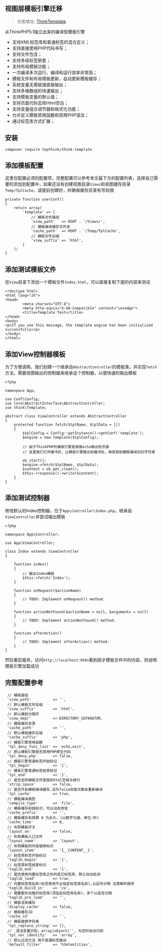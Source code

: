 视图层模板引擎迁移
------

> 仓库地址: [ThinkTemplate](https://github.com/top-think/think-template)

从ThinkPHP5.1独立出来的编译型模板引擎

- 支持XML标签库和普通标签的混合定义；
- 支持直接使用PHP代码书写；
- 支持文件包含；
- 支持多级标签嵌套；
- 支持布局模板功能；
- 一次编译多次运行，编译和运行效率非常高；
- 模板文件和布局模板更新，自动更新模板缓存；
- 系统变量无需赋值直接输出；
- 支持多维数组的快速输出；
- 支持模板变量的默认值；
- 支持页面代码去除Html空白；
- 支持变量组合调节器和格式化功能；
- 允许定义模板禁用函数和禁用PHP语法；
- 通过标签库方式扩展；

安装
------

```
composer require topthink/think-template
```

添加模板配置
------

这里仅配置必须的配置项，完整配置可以参考本文最下方的配置列表，选择自己需要的添加到配置中，如果还没有创建视图目录`Views`和视图缓存目录`Temp/TplCache`，请提前创建好，并确保缓存目录有写权限

```
private function userConf()
{
	return array(
		'template' => [
			// 模板文件路径
			'view_path'   => ROOT . '/Views/',
			// 模板编译缓存文件夹
			'cache_path'  => ROOT . '/Temp/TplCache',
			// 模板文件后缀
			'view_suffix' => 'html',
		]
	);
}
```

添加测试模板文件
------
在`View`目录下添加一个模板文件`Index.html`，可以直接复制下面的内容来测试

```
<!doctype html>
<html lang="zh">
<head>
		<meta charset="UTF-8">
		<meta http-equiv="X-UA-Compatible" content="ie=edge">
		<title>Template Test</title>
</head>
<body>
<p>If you see this message, the template engine has been initialized successfully</p>
</body>
</html>
```

添加View控制器模板
------
为了方便调用，我们创建一个继承自`AbstractController`的模板类，并实现`fetch`方法，需要视图输出的控制器来继承这个控制器，以便快速的输出模板

```
<?php

namespace App;

use Conf\Config;
use Core\AbstractInterface\AbstractController;
use think\Template;

abstract class ViewController extends AbstractController
{
    protected function fetch($tplName, $tplData = [])
    {
        $tplConfig = Config::getInstance()->getConf('template');
        $engine = new Template($tplConfig);

        // 由于ThinkPHP的模板引擎是直接echo输出到页面
        // 这里我们打开缓冲区，让模板引擎输出到缓冲区，再获取到模板编译后的字符串

        ob_start();
        $engine->fetch($tplName, $tplData);
        $content = ob_get_clean();
        $this->response()->write($content);
    }
}
```

添加测试控制器
------
修改默认的Index控制器，位于`App\Controller\Index.php`，继承自`ViewController`并尝试输出模板

```
<?php

namespace App\Controller;

use App\ViewController;

class Index extends ViewController
{

    function index()
    {
        // 输出Index模板
        $this->fetch('Index');
    }

    function onRequest($actionName)
    {
        // TODO: Implement onRequest() method.
    }

    function actionNotFound($actionName = null, $arguments = null)
    {
        // TODO: Implement actionNotFound() method.
    }

    function afterAction()
    {
        // TODO: Implement afterAction() method.
    }
}
```

然后重启服务，访问`http://localhost:9501`看到刚才模板文件中的内容，则说明模板引擎加载成功

完整配置参考
------

```
 // 模板路径
 'view_path'          => '',
 // 默认模板文件后缀
 'view_suffix'        => 'html',
 // 默认模板分隔符
 'view_depr'          => DIRECTORY_SEPARATOR,
 // 模板缓存目录
 'cache_path'         => '',
 // 默认模板缓存后缀
 'cache_suffix'       => 'php', 
 // 模板引擎禁用函数
 'tpl_deny_func_list' => 'echo,exit', 
 // 默认模板引擎是否禁用PHP原生代码
 'tpl_deny_php'       => false, 
 // 模板引擎普通标签开始标记
 'tpl_begin'          => '{', 
 // 模板引擎普通标签结束标记
 'tpl_end'            => '}', 
 // 是否去除模板文件里面的html空格与换行
 'strip_space'        => false, 
 // 是否开启模板编译缓存,设为false则每次都会重新编译
 'tpl_cache'          => true, 
 // 模板编译类型
 'compile_type'       => 'file', 
 // 模板缓存前缀标识，可以动态改变
 'cache_prefix'       => '', 
 // 模板缓存有效期 0 为永久，(以数字为值，单位:秒)
 'cache_time'         => 0, 
 // 布局模板开关
 'layout_on'          => false, 
 // 布局模板入口文件
 'layout_name'        => 'layout', 
 // 布局模板的内容替换标识
 'layout_item'        => '{__CONTENT__}', 
 // 标签库标签开始标记
 'taglib_begin'       => '{', 
 // 标签库标签结束标记
 'taglib_end'         => '}', 
 // 是否使用内置标签库之外的其它标签库，默认自动检测
 'taglib_load'        => true, 
 // 内置标签库名称(标签使用不必指定标签库名称),以逗号分隔 注意解析顺序
 'taglib_build_in'    => 'cx', 
 // 需要额外加载的标签库(须指定标签库名称)，多个以逗号分隔
 'taglib_pre_load'    => '', 
 // 模板渲染缓存
 'display_cache'      => false, 
 // 模板缓存ID
 'cache_id'           => '', 
 // 模板替换字符串
 'tpl_replace_string' => [],
 // .语法变量识别，array|object|'', 为空时自动识别
 'tpl_var_identify'   => 'array', 
 // 默认过滤方法 用于普通标签输出
 'default_filter'     => 'htmlentities', 
```

